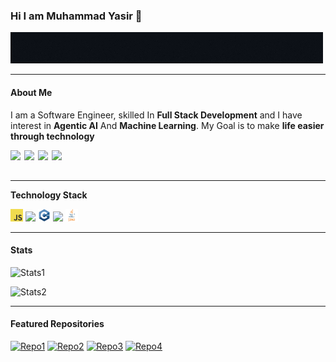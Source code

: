 ### Hi I am Muhammad Yasir 👋

<img src="https://raw.githubusercontent.com/myasirbabar/myasirbabar/main/marquee3.gif">

------------

#### About Me
I am a Software Engineer, skilled In __Full Stack Development__ and I have interest in __Agentic AI__ And __Machine Learning__. My Goal is to make __life easier through technology__ 

<a href="https://www.linkedin.com/in/myb1">
  <img align="left"  width="22px" src="https://img.icons8.com/external-justicon-flat-justicon/64/000000/external-linkedin-social-media-justicon-flat-justicon.png" />
<a href="https://github.com/myasirbabar">
  <img align="left" width="22px" src="https://img.icons8.com/color-glass/48/000000/github.png" />
</a>
<!-- <a href="https://yasirbabar.me">
  <img align="left" width="22px" src="https://img.icons8.com/fluency/48/000000/portfolio.png" />
</a> -->
<a href="https://www.facebook.com/muhammadyasir.babar/">
  <img align="left" width="22px" src="https://img.icons8.com/color/144/000000/facebook-new.png" />
</a>
<a target = "blank" href="https://drive.google.com/file/d/1QDu80XvXdn9mJKorgQyopeWkN6lBb6G6/view">
  <img align="left" width="40px" src="https://cdn-icons-png.flaticon.com/512/3135/3135692.png" />
</a>

<br></br>
  
---------------
  **Technology Stack**

<code><img height="20" src="https://raw.githubusercontent.com/github/explore/80688e429a7d4ef2fca1e82350fe8e3517d3494d/topics/javascript/javascript.png"></code>
<code><img height="20" src="https://img.icons8.com/fluency/48/000000/python.png"></code>
<code><img height="20" src="https://raw.githubusercontent.com/github/explore/80688e429a7d4ef2fca1e82350fe8e3517d3494d/topics/cpp/cpp.png"></code>
<code><img height="20" src="https://img.icons8.com/color/48/000000/c-programming.png"></code>
<code><img height="20" src="https://raw.githubusercontent.com/github/explore/80688e429a7d4ef2fca1e82350fe8e3517d3494d/topics/java/java.png"></code>

------------

#### Stats
![Stats1](https://github-readme-stats.vercel.app/api?username=myasirbabar&&show_icons=true&title_color=ffffff&icon_color=bb2acf&text_color=daf7dc&bg_color=151515 "Stats")

![Stats2](https://github-readme-stats.vercel.app/api/top-langs/?username=myasirbabar&hide=java,html,tex&title_color=ffffff&text_color=c9cacc&icon_color=2bbc8a&bg_color=1d1f21&langs_count=3")

------------------
#### Featured Repositories

[![Repo1](https://github-readme-stats.vercel.app/api/pin/?username=myasirbabar&repo=travelform&title_color=ffffff&text_color=c9cacc&icon_color=2bbc8a&bg_color=1d1f21)](https://github.com/myasirbabar/travelform)
[![Repo2](https://github-readme-stats.vercel.app/api/pin/?username=myasirbabar&repo=solitaire-game&title_color=ffffff&text_color=c9cacc&icon_color=2bbc8a&bg_color=1d1f21)](https://github.com/myasirbabar/solitaire-game)
[![Repo3](https://github-readme-stats.vercel.app/api/pin/?username=myasirbabar&repo=tik-tok-toe&title_color=ffffff&text_color=c9cacc&icon_color=2bbc8a&bg_color=1d1f21)](https://github.com/myasirbabar/tik-tok-toe)
[![Repo4](https://github-readme-stats.vercel.app/api/pin/?username=myasirbabar&repo=Desktop-App-Gpa&title_color=ffffff&text_color=c9cacc&icon_color=2bbc8a&bg_color=1d1f21)](https://github.com/myasirbabar/Desktop-App-Gpa)
